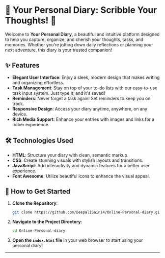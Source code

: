 
# 📔 Your Personal Diary: Scribble Your Thoughts! 🌟

Welcome to **Your Personal Diary**, a beautiful and intuitive platform designed to help you capture, organize, and cherish your thoughts, tasks, and memories. Whether you're jotting down daily reflections or planning your next adventure, this diary is your trusted companion!

## ✨ Features

- **Elegant User Interface**: Enjoy a sleek, modern design that makes writing and organizing effortless.
- **Task Management**: Stay on top of your to-do lists with our easy-to-use task input system. Just type it, and it's saved!
- **Reminders**: Never forget a task again! Set reminders to keep you on track.
- **Responsive Design**: Access your diary anytime, anywhere, on any device.
- **Rich Media Support**: Enhance your entries with images and links for a richer experience.

## 🛠️ Technologies Used

- **HTML**: Structure your diary with clean, semantic markup.
- **CSS**: Create stunning visuals with stylish layouts and transitions.
- **JavaScript**: Add interactivity and dynamic features for a better user experience.
- **Font Awesome**: Utilize beautiful icons to enhance the visual appeal.

## 📖 How to Get Started

1. **Clone the Repository**:
   ```bash
   git clone https://github.com/DeepaliSaini4/Online-Personal-diary.git
   ```
2. **Navigate to the Project Directory**:
   ```bash
   cd Online-Personal-diary
   ```
3. **Open the `index.html` file** in your web browser to start using your personal diary!

---

